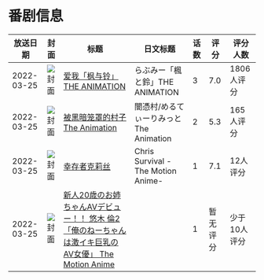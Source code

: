 # 番剧信息

|放送日期|封面|标题|日文标题|话数|评分|评分人数|
|---|---|---|---|---|---|---|
|2022-03-25|![封面](https://bangumi.tv/img/no_icon_subject.png)|[爱我「枫与铃」THE ANIMATION](https://bangumi.tv/subject/338672)|らぶみー「楓と鈴」THE ANIMATION|3|7.0|1806人评分|
|2022-03-25|![封面](https://bangumi.tv/img/no_icon_subject.png)|[被黑暗笼罩的村子 The Animation](https://bangumi.tv/subject/353388)|闇憑村/めるてぃーりみっと The Animation|2|5.3|165人评分|
|2022-03-25|![封面](https://bangumi.tv/img/no_icon_subject.png)|[幸存者克莉丝](https://bangumi.tv/subject/372278)|Chris Survival -The Motion Anime-|1|7.1|12人评分|
|2022-03-25|![封面](https://bangumi.tv/img/no_icon_subject.png)|[新人20歳のお姉ちゃんAVデビュー！！ 悠木 倫2 「俺のねーちゃんは激イキ巨乳のAV女優」 The Motion Anime](https://bangumi.tv/subject/378658)||1|暂无评分|少于10人评分|
